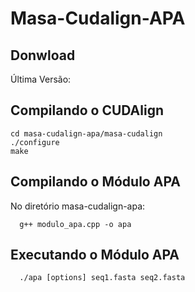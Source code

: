 # Masa-Cudalign-APA


## Donwload 

Última Versão: 

## Compilando o CUDAlign 

```console
cd masa-cudalign-apa/masa-cudalign
./configure 
make 
```

## Compilando o Módulo APA

No diretório masa-cudalign-apa: 

```console
  g++ modulo_apa.cpp -o apa 
```

## Executando o Módulo APA  

```console
  ./apa [options] seq1.fasta seq2.fasta 
```

  
